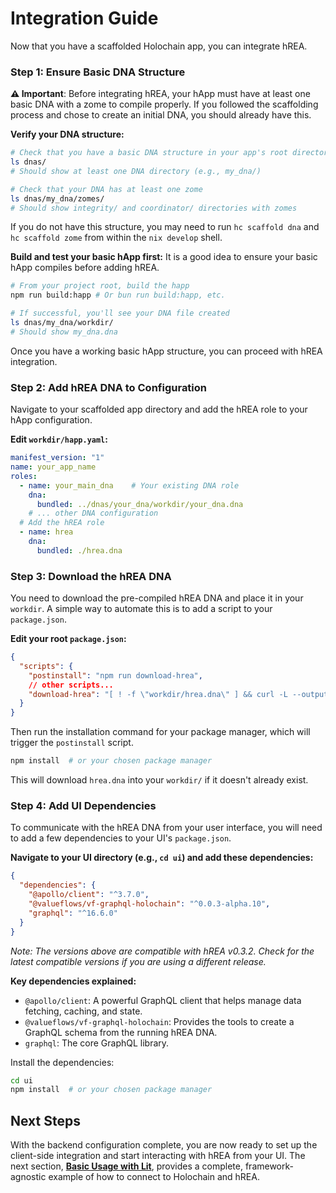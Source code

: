 # Integration Guide

Now that you have a scaffolded Holochain app, you can integrate hREA.

### Step 1: Ensure Basic DNA Structure

**⚠️ Important**: Before integrating hREA, your hApp must have at least one basic DNA with a zome to compile properly. If you followed the scaffolding process and chose to create an initial DNA, you should already have this.

**Verify your DNA structure:**
```bash
# Check that you have a basic DNA structure in your app's root directory
ls dnas/
# Should show at least one DNA directory (e.g., my_dna/)

# Check that your DNA has at least one zome
ls dnas/my_dna/zomes/
# Should show integrity/ and coordinator/ directories with zomes
```

If you do not have this structure, you may need to run `hc scaffold dna` and `hc scaffold zome` from within the `nix develop` shell.

**Build and test your basic hApp first:**
It is a good idea to ensure your basic hApp compiles before adding hREA.
```bash
# From your project root, build the happ
npm run build:happ # Or bun run build:happ, etc.

# If successful, you'll see your DNA file created
ls dnas/my_dna/workdir/
# Should show my_dna.dna
```
Once you have a working basic hApp structure, you can proceed with hREA integration.

### Step 2: Add hREA DNA to Configuration

Navigate to your scaffolded app directory and add the hREA role to your hApp configuration.

**Edit `workdir/happ.yaml`:**
```yaml
manifest_version: "1"
name: your_app_name
roles:
  - name: your_main_dna    # Your existing DNA role
    dna:
      bundled: ../dnas/your_dna/workdir/your_dna.dna
    # ... other DNA configuration
  # Add the hREA role
  - name: hrea
    dna:
      bundled: ./hrea.dna
```

### Step 3: Download the hREA DNA

You need to download the pre-compiled hREA DNA and place it in your `workdir`. A simple way to automate this is to add a script to your `package.json`.

**Edit your root `package.json`:**
```json
{
  "scripts": {
    "postinstall": "npm run download-hrea",
    // other scripts...
    "download-hrea": "[ ! -f \"workdir/hrea.dna\" ] && curl -L --output workdir/hrea.dna https://github.com/h-REA/hREA/releases/download/happ-0.3.2-beta/hrea.dna; exit 0"
  }
}
```

Then run the installation command for your package manager, which will trigger the `postinstall` script.
```bash
npm install  # or your chosen package manager
```
This will download `hrea.dna` into your `workdir/` if it doesn't already exist.

### Step 4: Add UI Dependencies

To communicate with the hREA DNA from your user interface, you will need to add a few dependencies to your UI's `package.json`.

**Navigate to your UI directory (e.g., `cd ui`) and add these dependencies:**
```json
{
  "dependencies": {
    "@apollo/client": "^3.7.0",
    "@valueflows/vf-graphql-holochain": "^0.0.3-alpha.10",
    "graphql": "^16.6.0"
  }
}
```
*Note: The versions above are compatible with hREA v0.3.2. Check for the latest compatible versions if you are using a different release.*

**Key dependencies explained:**
- `@apollo/client`: A powerful GraphQL client that helps manage data fetching, caching, and state.
- `@valueflows/vf-graphql-holochain`: Provides the tools to create a GraphQL schema from the running hREA DNA.
- `graphql`: The core GraphQL library.

Install the dependencies:
```bash
cd ui
npm install  # or your chosen package manager
```

## Next Steps

With the backend configuration complete, you are now ready to set up the client-side integration and start interacting with hREA from your UI. The next section, **[Basic Usage with Lit](basic-usage-lit.md)**, provides a complete, framework-agnostic example of how to connect to Holochain and hREA. 